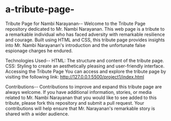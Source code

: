 # a-tribute-page-

Tribute Page for Nambi Narayanan--
Welcome to the Tribute Page repository dedicated to Mr. Nambi Narayanan. This web page is a tribute to a remarkable individual who has faced adversity with remarkable resilience and courage. 
Built using HTML and CSS, this tribute page provides insights into Mr. Nambi Narayanan's introduction and the unfortunate false espionage charges he endured.


Technologies Used--
HTML: The structure and content of the tribute page.
CSS: Styling to create an aesthetically pleasing and user-friendly interface.
Accessing the Tribute Page
You can access and explore the tribute page by visiting the following link: http://127.0.0.1:5500/project1/index.html

Contributions--
Contributions to improve and expand this tribute page are always welcome. 
If you have additional information, stories, or media related to Mr. Nambi Narayanan that you would like to see added to this tribute, please fork this repository and submit a pull request. 
Your contributions will help ensure that Mr. Narayanan's remarkable story is shared with a wider audience.
